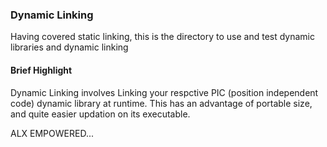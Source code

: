 ### Dynamic Linking

Having covered static linking, this is the
directory to use and test dynamic libraries and dynamic linking

#### Brief Highlight
Dynamic Linking involves Linking your respctive PIC (position
independent code) dynamic library at runtime. This has an
advantage of portable size, and quite easier updation on its 
executable.

ALX EMPOWERED...
